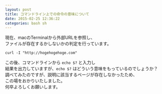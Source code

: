```yaml
---
layout: post
title: コマンドライン上での命令の意味について
date: 2015-02-25 12:36:22
categories: bash sh
---
```

<p>現在、macのTerminalから外部URLを参照し、  <br>
ファイルが存在するかしないかの判定を行っています。  </p>

<pre><code>curl -I "http://hogehogehoge.com"  
</code></pre>

<p>この後、コマンドラインから <code>echo $?</code> と入力し  <br>
結果を出力していますが、<code>echo $?</code> はどういう意味をもっているのでしょうか？  <br>
調べてみたのですが、説明に該当するページが存在しなかったため、  <br>
この場をおかりいたしました。  <br>
何卒よろしくお願いします。  </p>
